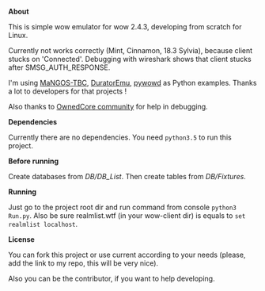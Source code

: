 **About**

This is simple wow emulator for wow 2.4.3, developing from scratch for Linux.

Currently not works correctly (Mint, Cinnamon, 18.3 Sylvia), because client stucks on 'Connected'.
Debugging with wireshark shows that client stucks after SMSG_AUTH_RESPONSE.

I'm using [MaNGOS-TBC](https://github.com/cmangos/mangos-tbc), [DuratorEmu](https://github.com/Dece/DuratorEmu), [pywowd](https://github.com/fotcorn/pywowd) as Python examples.
Thanks a lot to developers for that projects ! 

Also thanks to [OwnedCore community](https://www.ownedcore.com) for help in debugging.

**Dependencies**

Currently there are no dependencies. You need `python3.5` to run this project.

**Before running**

Create databases from *DB/DB_List*. Then create tables from *DB/Fixtures*.

**Running**

Just go to the project root dir and run command from console `python3 Run.py`.
Also be sure realmlist.wtf (in your wow-client dir) is equals to `set realmlist localhost`.

**License**

You can fork this project or use current according to your needs (please, add the link to my repo, this will be very nice). 

Also you can be the contributor, if you want to help developing.
